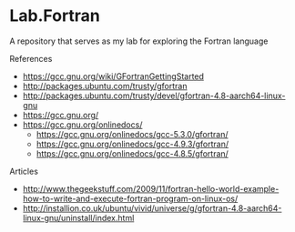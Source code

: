 # Lab.Fortran
A repository that serves as my lab for exploring the Fortran language 

References
* https://gcc.gnu.org/wiki/GFortranGettingStarted
* http://packages.ubuntu.com/trusty/gfortran
* http://packages.ubuntu.com/trusty/devel/gfortran-4.8-aarch64-linux-gnu 
* https://gcc.gnu.org/
* https://gcc.gnu.org/onlinedocs/
	* https://gcc.gnu.org/onlinedocs/gcc-5.3.0/gfortran/
	* https://gcc.gnu.org/onlinedocs/gcc-4.9.3/gfortran/
	* https://gcc.gnu.org/onlinedocs/gcc-4.8.5/gfortran/


Articles
* http://www.thegeekstuff.com/2009/11/fortran-hello-world-example-how-to-write-and-execute-fortran-program-on-linux-os/
* http://installion.co.uk/ubuntu/vivid/universe/g/gfortran-4.8-aarch64-linux-gnu/uninstall/index.html


